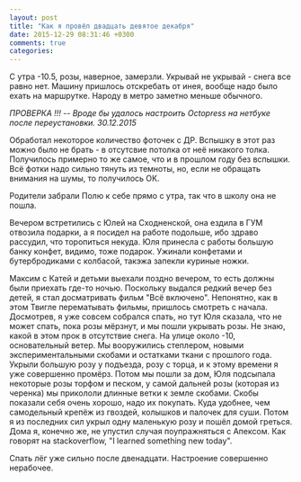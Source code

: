 ```yaml
---
layout: post
title: "Как я провёл двадцать девятое декабря"
date: 2015-12-29 08:31:46 +0300
comments: true
categories: 
---
```

С утра -10.5, розы, наверное, замерзли. Укрывай не укрывай - снега все равно нет. Машину пришлось отскребать от инея, вообще надо было ехать на маршрутке. Народу в метро заметно меньше обычного.

*ПРОВЕРКА !!! -- Вроде бы удалось настроить Octopress на нетбуке после переустановки. 30.12.2015*

Обработал некоторое количество фоточек с ДР. Вспышку в этот раз можно было не брать - в отсутсвие потолка от неё никакого толка. Получилось примерно то же самое, что и в прошлом году без вспышки. Всё фотки надо сильно тянуть из темноты, но, если не обращать внимания на шумы, то получилось ОК.

Родители забрали Полю к себе прямо с утра, так что в школу она не пошла.

Вечером встретились с Юлей на Сходненской, она ездила в ГУМ отвозила подарки, а я посидел на работе подольше, ибо здраво рассудил, что торопиться некуда. Юля принесла с работы большую банку конфет, видимо, тоже подарок. Ужинали конфетами и бутербродиками с колбасой, такэжа запекли куриные ножки.

Максим с Катей и детьми выехали поздно вечером, то есть должны были приехать где-то ночью. Поскольку выдался редкий вечер без детей, я стал досматривать фильм "Всё включено". Непонятно, как в этом Твигле перематывать фильмы, пришлось смотреть с начала. Досмотрев, я уже совсем собрался спать, но тут Юля сказала, что не может спать, пока розы мёрзнут, и мы пошли укрывать розы. Не знаю, какой в этом прок в отсутствие снега. На улице около -10, основательный ветер. Мы вооружились степлером, новыми экспериментальными скобами и остатками ткани с прошлого года. Укрыли большую розу у подъезда, розу с торца, и к этому времени я уже совершенно промёрз. Потом мы пошли за дом, Юля подсыпала некоторые розы торфом и песком, у самой дальней розы (которая из черенка) мы прикололи длинные ветки к земле скобами. Скобы показали себя очень хорошо, надо их покупать. Куда удобнее, чем самодельный крепёж из гвоздей, колышков и палочек для суши. Потом я из последних сил укрыл одну маленькую розу и пошёл домой греться. Дома я, конечно же, не упустил случая поупражняться с Апексом. Как говорят на stackoverflow, "I learned something new today".

Спать лёг уже сильно после двенадцати. Настроение совершенно нерабочее.
